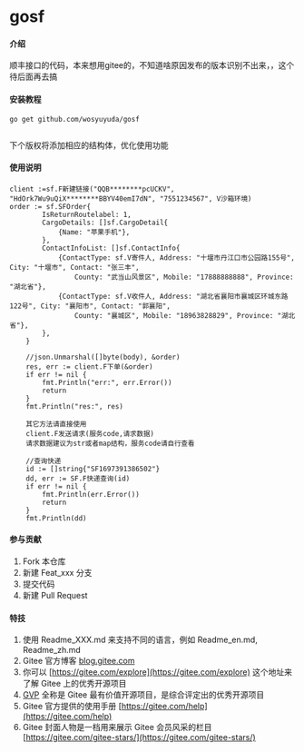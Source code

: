 # gosf

#### 介绍
顺丰接口的代码，本来想用gitee的，不知道啥原因发布的版本识别不出来，，这个待后面再去搞


#### 安装教程

```
go get github.com/wosyuyuda/gosf


```
下个版权将添加相应的结构体，优化使用功能

#### 使用说明

```
client :=sf.F新建链接("QQB********pcUCKV", "HdOrk7Wu9uQiX********BBYV40emI7dN", "7551234567", V沙箱环境)
order := sf.SFOrder{
		IsReturnRoutelabel: 1,
		CargoDetails: []sf.CargoDetail{
			{Name: "苹果手机"},
		},
		ContactInfoList: []sf.ContactInfo{
			{ContactType: sf.V寄件人, Address: "十堰市丹江口市公园路155号", City: "十堰市", Contact: "张三丰",
				County: "武当山风景区", Mobile: "17888888888", Province: "湖北省"},
			{ContactType: sf.V收件人, Address: "湖北省襄阳市襄城区环城东路122号", City: "襄阳市", Contact: "郭襄阳",
				County: "襄城区", Mobile: "18963828829", Province: "湖北省"},
		},
	}

	//json.Unmarshal([]byte(body), &order)
	res, err := client.F下单(&order)
	if err != nil {
		fmt.Println("err:", err.Error())
		return
	}
	fmt.Println("res:", res)

	其它方法请直接使用
	client.F发送请求(服务code,请求数据)
	请求数据建议为str或者map结构，服务code请自行查看

	//查询快递
	id := []string{"SF1697391386502"}
	dd, err := SF.F快递查询(id)
	if err != nil {
		fmt.Println(err.Error())
		return
	}
	fmt.Println(dd)
```

#### 参与贡献

1.  Fork 本仓库
2.  新建 Feat_xxx 分支
3.  提交代码
4.  新建 Pull Request


#### 特技

1.  使用 Readme\_XXX.md 来支持不同的语言，例如 Readme\_en.md, Readme\_zh.md
2.  Gitee 官方博客 [blog.gitee.com](https://blog.gitee.com)
3.  你可以 [https://gitee.com/explore](https://gitee.com/explore) 这个地址来了解 Gitee 上的优秀开源项目
4.  [GVP](https://gitee.com/gvp) 全称是 Gitee 最有价值开源项目，是综合评定出的优秀开源项目
5.  Gitee 官方提供的使用手册 [https://gitee.com/help](https://gitee.com/help)
6.  Gitee 封面人物是一档用来展示 Gitee 会员风采的栏目 [https://gitee.com/gitee-stars/](https://gitee.com/gitee-stars/)
